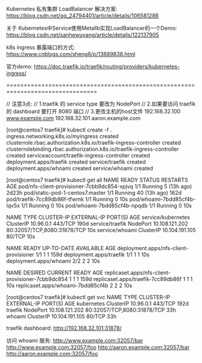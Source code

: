
Kubernetes 私有集群 LoadBalancer 解决方案:
https://blog.csdn.net/qq_24794401/article/details/106581286

关于 Kubernetes中Service使用Metallb实现LoadBalancer的一个Demo:
https://blog.csdn.net/sanhewuyang/article/details/122137905

k8s ingress 暴露端口的方式:
https://www.cnblogs.com/sheng6/p/13889838.html

官方demo:
https://doc.traefik.io/traefik/routing/providers/kubernetes-ingress/

================================================================================

// 注意3点:
// 1.traefik 的 service type 要改为 NodePort
// 2.如果要访问 traefik 的 dashboard 要打开 8080 端口
// 3.更改主机的host文件
        192.168.32.100	www.example.com
        192.168.32.101	aaron.example.com

[root@centos7 traefik]# kubectl create -f .
ingress.networking.k8s.io/myingress created
clusterrole.rbac.authorization.k8s.io/traefik-ingress-controller created
clusterrolebinding.rbac.authorization.k8s.io/traefik-ingress-controller created
serviceaccount/traefik-ingress-controller created
deployment.apps/traefik created
service/traefik created
deployment.apps/whoami created
service/whoami created

[root@centos7 traefik]# kubectl get all
NAME                                          READY   STATUS    RESTARTS       AGE
pod/nfs-client-provisioner-7cbb9dc854-xpjvq   1/1     Running   5 (13h ago)    2d23h
pod/static-pod-1-centos7.master               1/1     Running   40 (13h ago)   162d
pod/traefik-7cc89db86f-tfwmk                  1/1     Running   0              10s
pod/whoami-7bdd85cf4b-lqv5x                   1/1     Running   0              10s
pod/whoami-7bdd85cf4b-npqdb                   1/1     Running   0              10s

NAME                 TYPE        CLUSTER-IP       EXTERNAL-IP   PORT(S)                       AGE
service/kubernetes   ClusterIP   10.96.0.1        <none>        443/TCP                       190d
service/traefik      NodePort    10.108.121.202   <none>        80:32057/TCP,8080:31878/TCP   10s
service/whoami       ClusterIP   10.104.191.105   <none>        80/TCP                        10s

NAME                                     READY   UP-TO-DATE   AVAILABLE   AGE
deployment.apps/nfs-client-provisioner   1/1     1            1           159d
deployment.apps/traefik                  1/1     1            1           10s
deployment.apps/whoami                   2/2     2            2           10s

NAME                                                DESIRED   CURRENT   READY   AGE
replicaset.apps/nfs-client-provisioner-7cbb9dc854   1         1         1       159d
replicaset.apps/traefik-7cc89db86f                  1         1         1       10s
replicaset.apps/whoami-7bdd85cf4b                   2         2         2       10s

[root@centos7 traefik]# kubectl get svc
NAME         TYPE        CLUSTER-IP       EXTERNAL-IP   PORT(S)                                     AGE
kubernetes   ClusterIP   10.96.0.1        <none>        443/TCP                                     192d
traefik      NodePort    10.108.121.202   <none>        80:32057/TCP,8080:31878/TCP                 33h
whoami       ClusterIP   10.104.191.105   <none>        80/TCP                                      33h


traefik dashboard:
    http://192.168.32.101:31878/
    
访问 whoami 服务:
    http://www.example.com:32057/bar
    http://www.example.com:32057/foo
    http://aaron.example.com:32057/bar
    http://aaron.example.com:32057/foo


